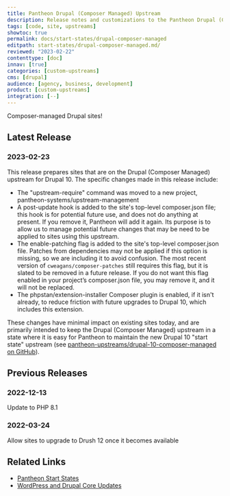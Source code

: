 ```yaml
---
title: Pantheon Drupal (Composer Managed) Upstream
description: Release notes and customizations to the Pantheon Drupal (Composer Managed) Upstream
tags: [code, site, upstreams]
showtoc: true
permalink: docs/start-states/drupal-composer-managed
editpath: start-states/drupal-composer-managed.md/
reviewed: "2023-02-22"
contenttype: [doc]
innav: [true]
categories: [custom-upstreams]
cms: [drupal]
audience: [agency, business, development]
product: [custom-upstreams]
integration: [--]
---
```


Composer-managed Drupal sites!

## Latest Release

### 2023-02-23

<a name="20230223" class="release-update"></a>This release prepares sites that are on the Drupal (Composer Managed) upstream for Drupal 10.  The specific changes made in this release include:

- The "upstream-require" command was moved to a new project, pantheon-systems/upstream-management
- A post-update hook is added to the site's top-level composer.json file; this hook is for potential future use, and does not do anything at present. If you remove it, Pantheon will add it again. Its purpose is to allow us to manage potential future changes that may be need to be applied to sites using this upstream.
- The enable-patching flag is added to the site's top-level composer.json file. Patches from dependencies may not be applied if this option is missing, so we are including it to avoid confusion. The most recent version of `cweagans/composer-patches` still requires this flag, but it is slated to be removed in a future release. If you do not want this flag enabled in your project’s composer.json file, you may remove it, and it will not be replaced.
- The phpstan/extension-installer Composer plugin is enabled, if it isn't already, to reduce friction with future upgrades to Drupal 10, which includes this extension.

These changes have minimal impact on existing sites today, and are primarily intended to keep the Drupal (Composer Managed) upstream in a state where it is easy for Pantheon to maintain the new Drupal 10 "start state" upstream (see [pantheon-upstreams/drupal-10-composer-managed on GitHub](https://github.com/pantheon-upstreams/drupal-10-composer-managed)).


## Previous Releases

### 2022-12-13

<a name="20221213" class="release-update"></a>Update to PHP 8.1

### 2022-03-24

<a name="20220324" class="release-update"></a>Allow sites to upgrade to Drush 12 once it becomes available


## Related Links

- [Pantheon Start States](/start-state)
- [WordPress and Drupal Core Updates](/core-updates)

